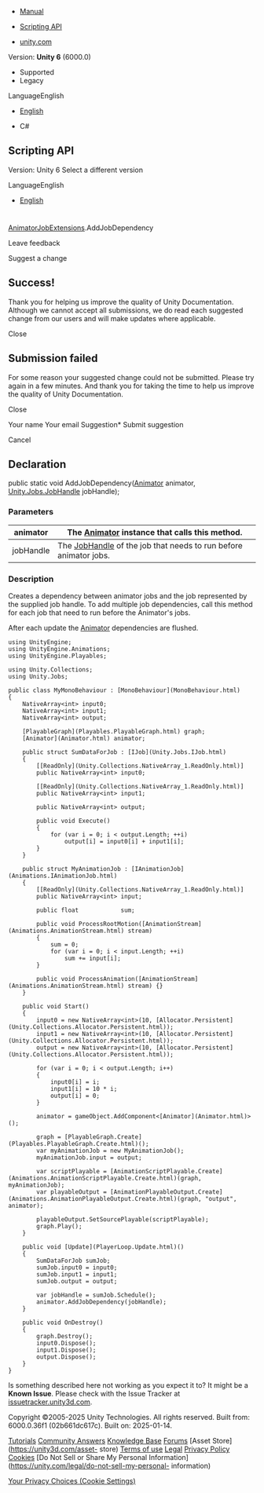 [ ]()

  * [Manual](../Manual/index.html)
  * [Scripting API](../ScriptReference/index.html)

  * [unity.com](https://unity.com/)

Version: **Unity 6** (6000.0)

  * Supported
  * Legacy

LanguageEnglish

  * [English]()

  * C#

[ ](https://docs.unity3d.com)

## Scripting API

Version: Unity 6 Select a different version

LanguageEnglish

  * [English]()

#
[AnimatorJobExtensions](Animations.AnimatorJobExtensions.html).AddJobDependency

Leave feedback

Suggest a change

## Success!

Thank you for helping us improve the quality of Unity Documentation. Although
we cannot accept all submissions, we do read each suggested change from our
users and will make updates where applicable.

Close

## Submission failed

For some reason your suggested change could not be submitted. Please <a>try
again</a> in a few minutes. And thank you for taking the time to help us
improve the quality of Unity Documentation.

Close

Your name Your email Suggestion* Submit suggestion

Cancel

[ ]()

## Declaration

public static void AddJobDependency([Animator](Animator.html) animator,
[Unity.Jobs.JobHandle](Unity.Jobs.JobHandle.html) jobHandle);

### Parameters

animator | The [Animator](Animator.html) instance that calls this method.  
---|---  
jobHandle | The [JobHandle](Unity.Jobs.JobHandle.html) of the job that needs to run before animator jobs.  
  
### Description

Creates a dependency between animator jobs and the job represented by the
supplied job handle. To add multiple job dependencies, call this method for
each job that need to run before the Animator's jobs.

After each update the [Animator](Animator.html) dependencies are flushed.

    
    
    using UnityEngine;
    using UnityEngine.Animations;
    using UnityEngine.Playables;  
      
    using Unity.Collections;
    using Unity.Jobs;  
      
    public class MyMonoBehaviour : [MonoBehaviour](MonoBehaviour.html)
    {
        NativeArray<int> input0;
        NativeArray<int> input1;
        NativeArray<int> output;  
      
        [PlayableGraph](Playables.PlayableGraph.html) graph;
        [Animator](Animator.html) animator;  
      
        public struct SumDataForJob : [IJob](Unity.Jobs.IJob.html)
        {
            [[ReadOnly](Unity.Collections.NativeArray_1.ReadOnly.html)]
            public NativeArray<int> input0;  
      
            [[ReadOnly](Unity.Collections.NativeArray_1.ReadOnly.html)]
            public NativeArray<int> input1;  
      
            public NativeArray<int> output;  
      
            public void Execute()
            {
                for (var i = 0; i < output.Length; ++i)
                    output[i] = input0[i] + input1[i];
            }
        }  
      
        public struct MyAnimationJob : [IAnimationJob](Animations.IAnimationJob.html)
        {
            [[ReadOnly](Unity.Collections.NativeArray_1.ReadOnly.html)]
            public NativeArray<int> input;  
      
            public float            sum;  
      
            public void ProcessRootMotion([AnimationStream](Animations.AnimationStream.html) stream)
            {
                sum = 0;
                for (var i = 0; i < input.Length; ++i)
                    sum += input[i];
            }  
      
            public void ProcessAnimation([AnimationStream](Animations.AnimationStream.html) stream) {}
        }  
      
        public void Start()
        {
            input0 = new NativeArray<int>(10, [Allocator.Persistent](Unity.Collections.Allocator.Persistent.html));
            input1 = new NativeArray<int>(10, [Allocator.Persistent](Unity.Collections.Allocator.Persistent.html));
            output = new NativeArray<int>(10, [Allocator.Persistent](Unity.Collections.Allocator.Persistent.html));  
      
            for (var i = 0; i < output.Length; i++)
            {
                input0[i] = i;
                input1[i] = 10 * i;
                output[i] = 0;
            }  
      
            animator = gameObject.AddComponent<[Animator](Animator.html)>();  
      
            graph = [PlayableGraph.Create](Playables.PlayableGraph.Create.html)();
            var myAnimationJob = new MyAnimationJob();
            myAnimationJob.input = output;  
      
            var scriptPlayable = [AnimationScriptPlayable.Create](Animations.AnimationScriptPlayable.Create.html)(graph, myAnimationJob);
            var playableOutput = [AnimationPlayableOutput.Create](Animations.AnimationPlayableOutput.Create.html)(graph, "output", animator);  
      
            playableOutput.SetSourcePlayable(scriptPlayable);
            graph.Play();
        }  
      
        public void [Update](PlayerLoop.Update.html)()
        {
            SumDataForJob sumJob;
            sumJob.input0 = input0;
            sumJob.input1 = input1;
            sumJob.output = output;  
      
            var jobHandle = sumJob.Schedule();
            animator.AddJobDependency(jobHandle);
        }  
      
        public void OnDestroy()
        {
            graph.Destroy();
            input0.Dispose();
            input1.Dispose();
            output.Dispose();
        }
    }
    

Is something described here not working as you expect it to? It might be a
**Known Issue**. Please check with the Issue Tracker at
[issuetracker.unity3d.com](https://issuetracker.unity3d.com).

Copyright ©2005-2025 Unity Technologies. All rights reserved. Built from:
6000.0.36f1 (02b661dc617c). Built on: 2025-01-14.

[Tutorials](https://unity3d.com/learn) [Community
Answers](https://answers.unity3d.com) [Knowledge
Base](https://support.unity3d.com/hc/en-us)
[Forums](https://forum.unity3d.com) [Asset Store](https://unity3d.com/asset-
store) [Terms of use](https://docs.unity3d.com/Manual/TermsOfUse.html)
[Legal](https://unity.com/legal) [Privacy
Policy](https://unity.com/legal/privacy-policy)
[Cookies](https://unity.com/legal/cookie-policy) [Do Not Sell or Share My
Personal Information](https://unity.com/legal/do-not-sell-my-personal-
information)

[Your Privacy Choices (Cookie Settings)](javascript:void\(0\);)

